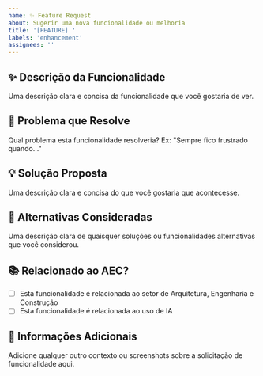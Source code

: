 ```yaml
---
name: ✨ Feature Request
about: Sugerir uma nova funcionalidade ou melhoria
title: '[FEATURE] '
labels: 'enhancement'
assignees: ''
---
```


## ✨ Descrição da Funcionalidade
Uma descrição clara e concisa da funcionalidade que você gostaria de ver.

## 🎯 Problema que Resolve
Qual problema esta funcionalidade resolveria? Ex: "Sempre fico frustrado quando..."

## 💡 Solução Proposta
Uma descrição clara e concisa do que você gostaria que acontecesse.

## 🔄 Alternativas Consideradas
Uma descrição clara de quaisquer soluções ou funcionalidades alternativas que você considerou.

## 📚 Relacionado ao AEC?
- [ ] Esta funcionalidade é relacionada ao setor de Arquitetura, Engenharia e Construção
- [ ] Esta funcionalidade é relacionada ao uso de IA

## 📝 Informações Adicionais
Adicione qualquer outro contexto ou screenshots sobre a solicitação de funcionalidade aqui.
